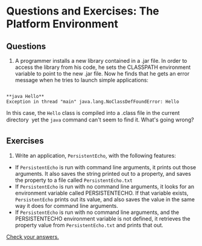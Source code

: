 
# Questions and Exercises: The Platform Environment

## Questions

1. A programmer installs a new library contained in a .jar file. In order to access the library from his code, he sets the CLASSPATH environment variable to point to the new .jar file. Now he finds that he gets an error message when he tries to launch simple applications:

```

**java Hello**
Exception in thread "main" java.lang.NoClassDefFoundError: Hello

```

In this case, the `Hello` class is compiled into a .class file in the current directory &#151; yet the `java` command can't seem to find it. What's going wrong?

## Exercises

1. Write an application, `PersistentEcho`, with the following features:

- If `PersistentEcho` is run with command line arguments, it prints out those arguments. It also saves the string printed out to a property, and saves the property to a file called `PersistentEcho.txt`
- If `PersistentEcho` is run with no command line arguments, it looks for an environment variable called PERSISTENTECHO. If that variable exists, `PersistentEcho` prints out its value, and also saves the value in the same way it does for command line arguments.
- If `PersistentEcho` is run with no command line arguments, and the PERSISTENTECHO environment variable is not defined, it retrieves the property value from `PersistentEcho.txt` and prints that out.


[Check your answers.](answers.html)
